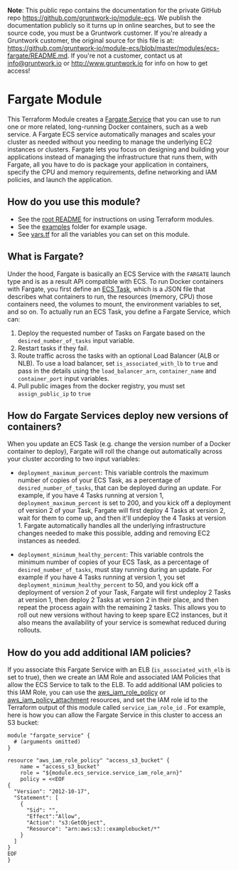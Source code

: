 **Note**: This public repo contains the documentation for the private GitHub repo <https://github.com/gruntwork-io/module-ecs>.
We publish the documentation publicly so it turns up in online searches, but to see the source code, you must be a Gruntwork customer.
If you're already a Gruntwork customer, the original source for this file is at: <https://github.com/gruntwork-io/module-ecs/blob/master/modules/ecs-fargate/README.md>.
If you're not a customer, contact us at <info@gruntwork.io> or <http://www.gruntwork.io> for info on how to get access!

# Fargate Module

This Terraform Module creates a [Fargate Service](https://docs.aws.amazon.com/AmazonECS/latest/developerguide/AWS_Fargate.html) that you can use to run one or more related, long-running Docker containers, such as a web service. A Fargate ECS service automatically manages and scales your cluster as needed without you needing to manage the underlying EC2 instances or clusters. Fargate lets you focus on designing and building your applications instead of managing the infrastructure that runs them, with Fargate, all you have to do is package your application in containers, specify the CPU and memory requirements, define networking and IAM policies, and launch the application.

## How do you use this module?

* See the [root README](/README.md) for instructions on using Terraform modules.
* See the [examples](/examples) folder for example usage.
* See [vars.tf](./vars.tf) for all the variables you can set on this module.

## What is Fargate?

Under the hood, Fargate is basically an ECS Service with the `FARGATE` launch type and is as a result API compatible with ECS. To run Docker containers with Fargate, you first define an [ECS Task](http://docs.aws.amazon.com/AmazonECS/latest/developerguide/task_defintions.html), which is a JSON file that describes what containers to run, the resources (memory, CPU) those containers need, the volumes to mount, the environment variables to set, and so on. To actually run an ECS Task, you define a Fargate Service, which can:

1. Deploy the requested number of Tasks on Fargate based on the `desired_number_of_tasks` input variable.
1. Restart tasks if they fail.
1. Route traffic across the tasks with an optional Load Balancer (ALB or NLB). To use a load balancer, set `is_associated_with_lb` to `true` and pass in the details using the `load_balancer_arn`, `container_name` and `container_port` input variables.
1. Pull public images from the docker registry, you must set `assign_public_ip` to `true`


## How do Fargate Services deploy new versions of containers?

When you update an ECS Task (e.g. change the version number of a Docker container to deploy), Fargate will roll the change out automatically across your cluster according to two input variables:

* `deployment_maximum_percent`: This variable controls the maximum number of copies of your ECS Task, as a percentage of `desired_number_of_tasks`, that can be deployed during an update. For example, if you have 4 Tasks running at version 1, `deployment_maximum_percent` is set to 200, and you kick off a deployment of version 2 of your Task, Fargate will first deploy 4 Tasks at version 2, wait for them to come up, and then it'll undeploy the 4 Tasks at version 1. Fargate automatically handles all the underlying infrastructure changes needed to make this possible, adding and removing EC2 instances as needed.

* `deployment_minimum_healthy_percent`: This variable controls the minimum number of copies of your ECS Task, as a percentage of `desired_number_of_tasks`, must stay running during an update. For example if you have 4 Tasks running at version 1, you set `deployment_minimum_healthy_percent` to 50, and you kick off a deployment of version 2 of your Task, Fargate will first undeploy 2 Tasks at version 1, then deploy 2 Tasks at version 2 in their place, and then repeat the process again with the remaining 2 tasks. This allows you to roll out new versions without having to keep spare EC2 instances, but it also means the availability of your service is somewhat reduced during rollouts.

## How do you add additional IAM policies?

If you associate this Fargate Service with an ELB (`is_associated_with_elb` is set to true), then we create an IAM Role and associated IAM Policies that allow the ECS Service to talk to the ELB. To add additional IAM policies to this IAM Role, you can use the [aws_iam_role_policy](https://www.terraform.io/docs/providers/aws/r/iam_role_policy.html) or [aws_iam_policy_attachment](https://www.terraform.io/docs/providers/aws/r/iam_policy_attachment.html) resources, and set the IAM role id to the Terraform output of this module called `service_iam_role_id` . For example, here is how you can allow the Fargate Service in this cluster to access an S3 bucket:

```hcl
module "fargate_service" {
  # (arguments omitted)
}

resource "aws_iam_role_policy" "access_s3_bucket" {
    name = "access_s3_bucket"
    role = "${module.ecs_service.service_iam_role_arn}"
    policy = <<EOF
{
  "Version": "2012-10-17",
  "Statement": [
    {
      "Sid": "",
      "Effect":"Allow",
      "Action": "s3:GetObject",
      "Resource": "arn:aws:s3:::examplebucket/*"
    }
  ]
}
EOF
}
```
